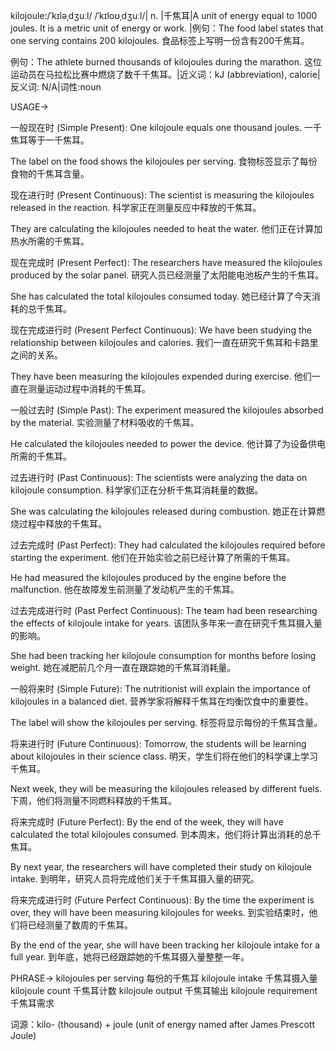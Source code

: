 kilojoule:/ˈkɪləˌdʒuːl/ /ˈkɪloʊˌdʒuːl/| n. |千焦耳|A unit of energy equal to 1000 joules. It is a metric unit of energy or work. |例句：The food label states that one serving contains 200 kilojoules.  食品标签上写明一份含有200千焦耳。

例句：The athlete burned thousands of kilojoules during the marathon.  这位运动员在马拉松比赛中燃烧了数千千焦耳。|近义词：kJ (abbreviation), calorie|反义词: N/A|词性:noun


USAGE->

一般现在时 (Simple Present):
One kilojoule equals one thousand joules. 一千焦耳等于一千焦耳。

The label on the food shows the kilojoules per serving.  食物标签显示了每份食物的千焦耳含量。


现在进行时 (Present Continuous):
The scientist is measuring the kilojoules released in the reaction.  科学家正在测量反应中释放的千焦耳。

They are calculating the kilojoules needed to heat the water. 他们正在计算加热水所需的千焦耳。


现在完成时 (Present Perfect):
The researchers have measured the kilojoules produced by the solar panel. 研究人员已经测量了太阳能电池板产生的千焦耳。

She has calculated the total kilojoules consumed today. 她已经计算了今天消耗的总千焦耳。


现在完成进行时 (Present Perfect Continuous):
We have been studying the relationship between kilojoules and calories. 我们一直在研究千焦耳和卡路里之间的关系。

They have been measuring the kilojoules expended during exercise. 他们一直在测量运动过程中消耗的千焦耳。


一般过去时 (Simple Past):
The experiment measured the kilojoules absorbed by the material. 实验测量了材料吸收的千焦耳。

He calculated the kilojoules needed to power the device. 他计算了为设备供电所需的千焦耳。


过去进行时 (Past Continuous):
The scientists were analyzing the data on kilojoule consumption. 科学家们正在分析千焦耳消耗量的数据。

She was calculating the kilojoules released during combustion. 她正在计算燃烧过程中释放的千焦耳。


过去完成时 (Past Perfect):
They had calculated the kilojoules required before starting the experiment. 他们在开始实验之前已经计算了所需的千焦耳。

He had measured the kilojoules produced by the engine before the malfunction. 他在故障发生前测量了发动机产生的千焦耳。


过去完成进行时 (Past Perfect Continuous):
The team had been researching the effects of kilojoule intake for years.  该团队多年来一直在研究千焦耳摄入量的影响。

She had been tracking her kilojoule consumption for months before losing weight.  她在减肥前几个月一直在跟踪她的千焦耳消耗量。


一般将来时 (Simple Future):
The nutritionist will explain the importance of kilojoules in a balanced diet. 营养学家将解释千焦耳在均衡饮食中的重要性。

The label will show the kilojoules per serving. 标签将显示每份的千焦耳含量。


将来进行时 (Future Continuous):
Tomorrow, the students will be learning about kilojoules in their science class. 明天，学生们将在他们的科学课上学习千焦耳。

Next week, they will be measuring the kilojoules released by different fuels. 下周，他们将测量不同燃料释放的千焦耳。


将来完成时 (Future Perfect):
By the end of the week, they will have calculated the total kilojoules consumed. 到本周末，他们将计算出消耗的总千焦耳。

By next year, the researchers will have completed their study on kilojoule intake. 到明年，研究人员将完成他们关于千焦耳摄入量的研究。


将来完成进行时 (Future Perfect Continuous):
By the time the experiment is over, they will have been measuring kilojoules for weeks. 到实验结束时，他们将已经测量了数周的千焦耳。

By the end of the year, she will have been tracking her kilojoule intake for a full year. 到年底，她将已经跟踪她的千焦耳摄入量整整一年。


PHRASE->
kilojoules per serving 每份的千焦耳
kilojoule intake 千焦耳摄入量
kilojoule count 千焦耳计数
kilojoule output 千焦耳输出
kilojoule requirement 千焦耳需求


词源：kilo- (thousand) + joule (unit of energy named after James Prescott Joule)

